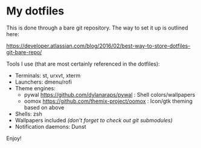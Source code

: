 # My dotfiles

This is done through a bare git repository. The way to set it up is outlined here:

<https://developer.atlassian.com/blog/2016/02/best-way-to-store-dotfiles-git-bare-repo/>

Tools I use (that are most certainly referenced in the dotfiles):

- Terminals: st, urxvt, xterm
- Launchers: dmenu/rofi
- Theme engines:
    - pywal <https://github.com/dylanaraps/pywal> : Shell colors/wallpapers
    - oomox <https://github.com/themix-project/oomox> : Icon/gtk theming based on above
- Shells: zsh
- Wallpapers included *(don't forget to check out git submodules)*
- Notification daemons: Dunst

Enjoy!
